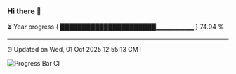 ### Hi there 👋

⏳ Year progress { ██████████████████████▁▁▁▁▁▁▁▁ } 74.94 %

---

⏰ Updated on Wed, 01 Oct 2025 12:55:13 GMT

![Progress Bar CI](https://github.com/DhruviPatel157/GitHub-Actions-Demo/workflows/Progress%20Bar%20CI/badge.svg)
